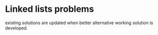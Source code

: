 # Linked lists problems

existing solutions are updated when better alternative working solution is developed.